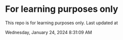 # For learning purposes only
This repo is for learning purposes only.
Last updated at

Wednesday, January 24, 2024 8:31:09 AM

